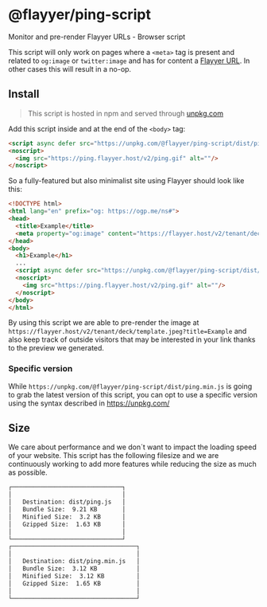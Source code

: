 # @flayyer/ping-script

Monitor and pre-render Flayyer URLs - Browser script

This script will only work on pages where a `<meta>` tag is present and related to `og:image` or `twitter:image` and has for content a [Flayyer URL](https://flayyer.com?ref=github). In other cases this will result in a no-op.

## Install

> This script is hosted in npm and served through [unpkg.com](https://unpkg.com/)

Add this script inside and at the end of the `<body>` tag:

```html
<script async defer src="https://unpkg.com/@flayyer/ping-script/dist/ping.min.js"></script>
<noscript>
  <img src="https://ping.flayyer.host/v2/ping.gif" alt=""/>
</noscript>
```

So a fully-featured but also minimalist site using Flayyer should look like this:

```html
<!DOCTYPE html>
<html lang="en" prefix="og: https://ogp.me/ns#">
<head>
  <title>Example</title>
  <meta property="og:image" content="https://flayyer.host/v2/tenant/deck/template.jpeg?title=Example" />
</head>
<body>
  <h1>Example</h1>
  ...
  <script async defer src="https://unpkg.com/@flayyer/ping-script/dist/ping.min.js"></script>
  <noscript>
    <img src="https://ping.flayyer.host/v2/ping.gif" alt=""/>
  </noscript>
</body>
</html>
```

By using this script we are able to pre-render the image at `https://flayyer.host/v2/tenant/deck/template.jpeg?title=Example` and also keep track of outside visitors that may be interested in your link thanks to the preview we generated.

### Specific version

While `https://unpkg.com/@flayyer/ping-script/dist/ping.min.js` is going to grab the latest version of this script, you can opt to use a specific version using the syntax described in https://unpkg.com/



## Size

We care about performance and we don´t want to impact the loading speed of your website. This script has the following filesize and we are continuously working to add more features while reducing the size as much as possible.

```txt
┌───────────────────────────────┐
│                               │
│   Destination: dist/ping.js   │
│   Bundle Size:  9.21 KB       │
│   Minified Size:  3.2 KB      │
│   Gzipped Size:  1.63 KB      │
│                               │
└───────────────────────────────┘
┌───────────────────────────────────┐
│                                   │
│   Destination: dist/ping.min.js   │
│   Bundle Size:  3.12 KB           │
│   Minified Size:  3.12 KB         │
│   Gzipped Size:  1.65 KB          │
│                                   │
└───────────────────────────────────┘
```
